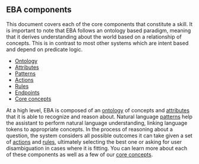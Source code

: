 ## EBA components

This document covers each of the core components that constitute a skill. It is important to note that EBA follows an ontology based paradigm, meaning that it derives understanding about the world based on a relationship of concepts. This is in contrast to most other systems which are intent based and depend on predicate logic.

* [Ontology](./Ontology.md)
* [Attributes](./Attributes.md)
* [Patterns](Patterns.md)
* [Actions](./Actions.md)
* [Rules](./Rules.md)
* [Endpoints](../lab/Endpoints.md)
* [Core concepts](./CoreConcepts.md)

At a high level, EBA is composed of an [ontology](./Ontology.md) of concepts and [attributes](./Attributes.md) that it is able to recognize and reason about. Natural language [patterns](Patterns.md) help the assistant to perform natural language understanding, linking language tokens to appropriate concepts. In the process of reasoning about a question, the system considers all possible outcomes it can take given a set of [actions](./Actions.md) and [rules](./Rules.md), ultimately selecting the best one or asking for user disambiguation in cases where it is fitting. You can learn more about each of these components as well as a few of our [core concepts](./CoreConcepts.md).

